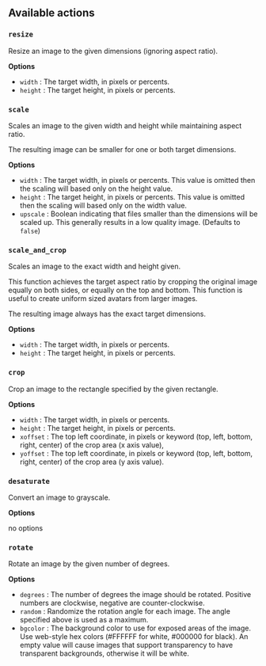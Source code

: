 

## Available actions

### `resize`

Resize an image to the given dimensions (ignoring aspect ratio).

__Options__

- `width` : The target width, in pixels or percents.
- `height` : The target height, in pixels or percents.

### `scale`

Scales an image to the given width and height while maintaining aspect ratio.

The resulting image can be smaller for one or both target dimensions.

__Options__

- `width` : The target width, in pixels or percents. This value is omitted then the scaling will based only on the height value.
- `height` : The target height, in pixels or percents. This value is omitted then the scaling will based only on the width value.
- `upscale` : Boolean indicating that files smaller than the dimensions will be scaled up. This generally results in a low quality image. (Defaults to `false`)

### `scale_and_crop`

Scales an image to the exact width and height given.

This function achieves the target aspect ratio by cropping the original image
equally on both sides, or equally on the top and bottom. This function is
useful to create uniform sized avatars from larger images.

The resulting image always has the exact target dimensions.

__Options__

- `width` : The target width, in pixels or percents.
- `height` : The target height, in pixels or percents.


### `crop`

Crop an image to the rectangle specified by the given rectangle.

__Options__

- `width` : The target width, in pixels or percents.
- `height` : The target height, in pixels or percents.
- `xoffset` : The top left coordinate, in pixels or keyword (top, left, bottom, right, center) of the crop area (x axis value), 
- `yoffset` : The top left coordinate, in pixels or keyword (top, left, bottom, right, center) of the crop area (y axis value).


### `desaturate`

Convert an image to grayscale.

__Options__

no options

### `rotate`

Rotate an image by the given number of degrees.

__Options__

- `degrees` : The number of degrees the image should be rotated. Positive numbers are clockwise, negative are counter-clockwise.
- `random` : Randomize the rotation angle for each image. The angle specified above is used as a maximum.
- `bgcolor` : The background color to use for exposed areas of the image. Use web-style hex colors (#FFFFFF for white, #000000 for black). An empty value will cause images that support transparency to have transparent backgrounds, otherwise it will be white.